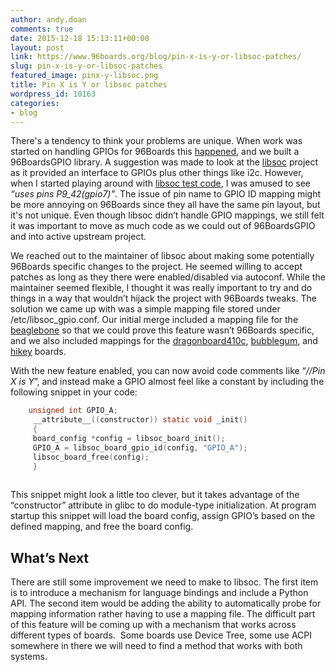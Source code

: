 ```yaml
---
author: andy.doan
comments: true
date: 2015-12-18 15:13:11+00:00
layout: post
link: https://www.96boards.org/blog/pin-x-is-y-or-libsoc-patches/
slug: pin-x-is-y-or-libsoc-patches
featured_image: pinx-y-libsoc.png
title: Pin X is Y or libsoc patches
wordpress_id: 10163
categories:
- blog
---
```


There's a tendency to think your problems are unique. When work was started on handling GPIOs for 96Boards this [happened](https://www.96boards.org/blog/bringing-standardization-linux-gpio-96boards/), and we built a 96BoardsGPIO library. A suggestion was made to look at the [libsoc](https://github.com/jackmitch/libsoc/) project as it provided an interface to GPIOs plus other things like i2c. However, when I started playing around with [libsoc test code](https://github.com/jackmitch/libsoc/blob/4d5c5af71e225cc4e792d2166da3f3e432b08735/test/gpio_test.c#L12), I was amused to see _“uses pins P9_42(gpio7)"_. The issue of pin name to GPIO ID mapping might be more annoying on 96Boards since they all have the same pin layout, but it's not unique. Even though libsoc didn’t handle GPIO mappings, we still felt it was important to move as much code as we could out of 96BoardsGPIO and into active upstream project.

We reached out to the maintainer of libsoc about making some potentially 96Boards specific changes to the project. He seemed willing to accept patches as long as they there were enabled/disabled via autoconf. While the maintainer seemed flexible, I thought it was really important to try and do things in a way that wouldn’t hijack the project with 96Boards tweaks. The solution we came up with was a simple mapping file stored under /etc/libsoc_gpio.conf. Our initial merge included a mapping file for the [beaglebone](https://github.com/jackmitch/libsoc/blob/2919c35e706fe7c311f83f9343865420fa4b37fe/contrib/board_files/beaglebone/libsoc_gpio.conf) so that we could prove this feature wasn’t 96Boards specific, and we also included mappings for the [dragonboard410c](https://github.com/jackmitch/libsoc/blob/2919c35e706fe7c311f83f9343865420fa4b37fe/contrib/board_files/dragonboard410c/libsoc_gpio.conf), [bubblegum](https://github.com/jackmitch/libsoc/blob/2919c35e706fe7c311f83f9343865420fa4b37fe/contrib/board_files/bubblegum/libsoc_gpio.conf), and [hikey](https://github.com/jackmitch/libsoc/blob/2919c35e706fe7c311f83f9343865420fa4b37fe/contrib/board_files/hikey/libsoc_gpio.conf) boards.

With the new feature enabled, you can now avoid code comments like “_//Pin X is Y_”, and instead make a GPIO almost feel like a constant by including the following snippet in your code:

```c
    unsigned int GPIO_A;
     __attribute__((constructor)) static void _init()
     {
     board_config *config = libsoc_board_init();
     GPIO_A = libsoc_board_gpio_id(config, "GPIO_A");
     libsoc_board_free(config);
     }
     
```

This snippet might look a little too clever, but it takes advantage of the “constructor” attribute in glibc to do module-type initialization. At program startup this snippet will load the board config, assign GPIO’s based on the defined mapping, and free the board config.


## What’s Next


There are still some improvement we need to make to libsoc. The first item is to introduce a mechanism for language bindings and include a Python API. The second item would be adding the ability to automatically probe for mapping information rather having to use a mapping file. The difficult part of this feature will be coming up with a mechanism that works across different types of boards.  Some boards use Device Tree, some use ACPI somewhere in there we will need to find a method that works with both systems.
